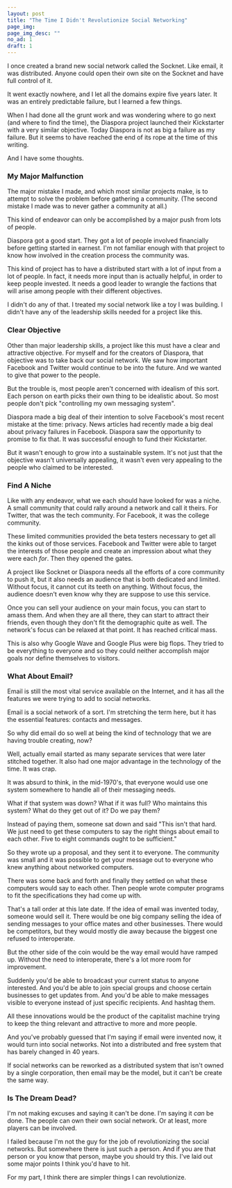```yaml
---
layout: post
title: "The Time I Didn't Revolutionize Social Networking"
page_img: 
page_img_desc: ""
no_ad: 1
draft: 1
---
```


I once created a brand new social network called the Socknet. Like email, it was distributed. Anyone could open their own site on the Socknet and have full control of it.

It went exactly nowhere, and I let all the domains expire five years later. It was an entirely predictable failure, but I learned a few things.

When I had done all the grunt work and was wondering where to go next (and where to find the time), the Diaspora project launched their Kickstarter with a very similar objective. Today Diaspora is not as big a failure as my failure. But it seems to have reached the end of its rope at the time of this writing.

And I have some thoughts.

<h3>My Major Malfunction</h3>

The major mistake I made, and which most similar projects make, is to attempt to solve the problem before gathering a community. (The second mistake I made was to never gather a community at all.)

This kind of endeavor can only be accomplished by a major push from lots of people.

Diaspora got a good start. They got a lot of people involved financially before getting started in earnest. I'm not familiar enough with that project to know how involved in the creation process the community was.

This kind of project has to have a distributed start with a lot of input from a lot of people. In fact, it needs more input than is actually helpful, in order to keep people invested. It needs a good leader to wrangle the factions that will arise among people with their different objectives.

I didn't do any of that. I treated my social network like a toy I was building. I didn't have any of the leadership skills needed for a project like this.

<h3>Clear Objective</h3>

Other than major leadership skills, a project like this must have a clear and attractive objective. For myself and for the creators of Diaspora, that objective was to take back our social network. We saw how important Facebook and Twitter would continue to be into the future. And we wanted to give that power to the people.

But the trouble is, most people aren't concerned with idealism of this sort. Each person on earth picks their own thing to be idealistic about. So most people don't pick "controlling my own messaging system".

Diaspora made a big deal of their intention to solve Facebook's most recent mistake at the time: privacy. News articles had recently made a big deal about privacy failures in Facebook. Diaspora saw the opportunity to promise to fix that. It was successful enough to fund their Kickstarter.

But it wasn't enough to grow into a sustainable system. It's not just that the objective wasn't universally appealing, it wasn't even very appealing to the people who claimed to be interested.

<h3>Find A Niche</h3>

Like with any endeavor, what we each should have looked for was a niche. A small community that could rally around a network and call it theirs. For Twitter, that was the tech community. For Facebook, it was the college community.

These limited communities provided the beta testers necessary to get all the kinks out of those services. Facebook and Twitter were able to target the interests of those people and create an impression about what they were each *for*. Then they opened the gates.

A project like Socknet or Diaspora needs all the efforts of a core community to push it, but it also needs an audience that is both dedicated and limited. Without focus, it cannot cut its teeth on anything. Without focus, the audience doesn't even know why they are suppose to use this service.

Once you can sell your audience on your main focus, you can start to amass them. And when they are all there, they can start to attract their friends, even though they don't fit the demographic quite as well. The network's focus can be relaxed at that point. It has reached critical mass.

This is also why Google Wave and Google Plus were big flops. They tried to be everything to everyone and so they could neither accomplish major goals nor define themselves to visitors.

<h3>What About Email?</h3>

Email is still the most vital service available on the Internet, and it has all the features we were trying to add to social networks.

Email is a social network of a sort. I'm stretching the term here, but it has the essential features: contacts and messages.

So why did email do so well at being the kind of technology that we are having trouble creating, now?

Well, actually email started as many separate services that were later stitched together. It also had one major advantage in the technology of the time. It was crap.

It was absurd to think, in the mid-1970's, that everyone would use one system somewhere to handle all of their messaging needs.

What if that system was down? What if it was full? Who maintains this system? What do they get out of it? Do we pay them?

Instead of paying them, someone sat down and said "This isn't that hard. We just need to get these computers to say the right things about email to each other. Five to eight commands ought to be sufficient."

So they wrote up a proposal, and they sent it to everyone. The community was small and it was possible to get your message out to everyone who knew anything about networked computers.

There was some back and forth and finally they settled on what these computers would say to each other. Then people wrote computer programs to fit the specifications they had come up with.

That's a tall order at this late date. If the idea of email was invented today, someone would sell it. There would be one big company selling the idea of sending messages to your office mates and other businesses. There would be competitors, but they would mostly die away because the biggest one refused to interoperate.

But the other side of the coin would be the way email would have ramped up. Without the need to interoperate, there's a lot more room for improvement.

Suddenly you'd be able to broadcast your current status to anyone interested. And you'd be able to join special groups and choose certain businesses to get updates from. And you'd be able to make messages visible to everyone instead of just specific recipients. And hashtag them. 

All these innovations would be the product of the capitalist machine trying to keep the thing relevant and attractive to more and more people.

And you've probably guessed that I'm saying if email were invented now, it would turn into social networks. Not into a distributed and free system that has barely changed in 40 years.

If social networks can be reworked as a distributed system that isn't owned by a single corporation, then email may be the model, but it can't be create the same way.

<h3>Is The Dream Dead?</h3>

I'm not making excuses and saying it can't be done. I'm saying it *can* be done. The people can own their own social network. Or at least, more players can be involved.

I failed because I'm not the guy for the job of revolutionizing the social networks. But somewhere there is just such a person. And if you are that person or you know that person, maybe you should try this. I've laid out some major points I think you'd have to hit.

For my part, I think there are simpler things I can revolutionize.
